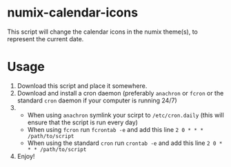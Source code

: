 # numix-calendar-icons
This script will change the calendar icons in the numix theme(s), to represent the current date.

# Usage
1. Download this script and place it somewhere.
2. Download and install a cron daemon (preferably `anachron` or `fcron` or the standard `cron` daemon if your computer is running 24/7)
3. 
   - When using `anachron` symlink your scirpt to `/etc/cron.daily` (this will ensure that the script is run every day)
   - When using `fcron` run `fcrontab -e` and add this line `2 0 * * * /path/to/script`
   - When using the standard `cron` run `crontab -e` and add this line `2 0 * * * /path/to/script`
4. Enjoy!
